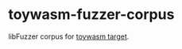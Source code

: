 # toywasm-fuzzer-corpus

libFuzzer corpus for [toywasm target].

[toywasm target]: https://github.com/yamt/toywasm/tree/master/examples/fuzz
